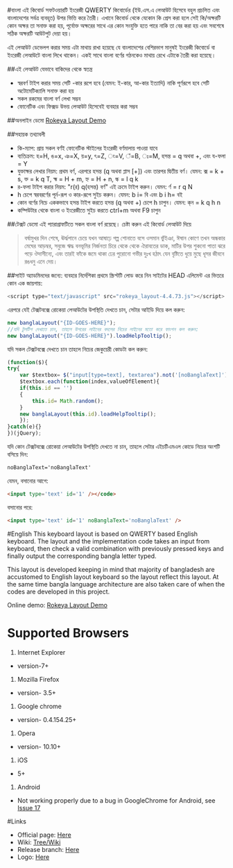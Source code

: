 #বাংলা
এই কিবোর্ড সফটওয়ারটি ইংরেজী QWERTY কিবোর্ডের (ইউ.এস.এ লেআউট হিসেবে বহুল প্রচলিত এবং বাংলাদেশের সর্বত্র ব্যবহৃত) উপর ভিত্তি করে তৈরী। এখানে কিবোর্ড থেকে যেকোন কি প্রেস করা হলে সেই কি/অক্ষরটি কোন অক্ষর তা সনাক্ত করা হয়, পূর্বোক্ত অক্ষরের সাথে এর কোন সংযুক্তি হতে পারে নাকি তা বের করা হয় এবং সবশেষে সঠিক অক্ষরটি আউটপুট দেয়া হয়।

এই লেআউট ডেভেলপ করার সময় এটা মাথায় রাখা হয়েছে যে বাংলাদেশের বেশিরভাগ মানুষই ইংরেজী কিবোর্ডে বা ইংরেজী লেআউটে বাংলা লিখে থাকেন। একই সাথে বাংলা বর্ণের গঠনকেও মাথায় রেখে এটাকে তৈরী করা হয়েছে।

##এই লেআউট যেভাবে বাকিদের থেকে স্বতন্ত্র
 * স্বরবর্ণ টাইপ করার সময় সেটি -কার রূপে হবে (যেমন: ই-কার, আ-কার ইত্যাদি) নাকি পূর্ণরূপে হবে সেটি অটোমেটিক্যালি সনাক্ত করা হয়
 * সকল রকমের বাংলা বর্ণ লেখা সম্ভব
 * ফোনেটিক এবং ফিক্সড উভয় লেআউট হিসেবেই ব্যবহার করা সম্ভব

##অনলাইন ডেমো
[Rokeya Layout Demo](http://rokeya-keyboard-layout.mythicangel.com/#online-demo)

##সহায়ক তথ্যাবলী
  * কি-ম্যাপ: প্রায় সকল বর্ণই ফোনেটিক স্টাইলের ইংরেজী বর্ণমালায় পাওয়া যাবে
  * ব্যতিক্রম: হ=H, ঙ=x, ঞ=X, য়=y, ৎ=Z, ং=V, ঁ=B, ঃ=M, হসন্ত = q অথবা +, এবং য-ফলা = Y
  * যুক্তাক্ষর লেখার নিয়ম: প্রথম বর্ণ, এরপরে হসন্ত (q অথবা প্লাস [+]) এবং তারপর দ্বিতীয় বর্ণ। যেমন: ক্স = k + s, ক্ত = k q T, হ্ম = H + m, হ্ন = H + n, ল্ক = l q k
  * র-ফলা টাইপ করার নিয়ম: "r(র) q(হসন্ত) বর্ণ" এই ক্রমে টাইপ করুন। যেমন: র্ণ = r q N
  * h চেপে স্বরবরর্ণের পূর্ন-রূপ ও কার-রূপে সুইচ করুন। যেমন: b i= বি এবং b i h= বই
  * কোন বর্ণের নিচে এককভাবে হসন্ত টাইপ করতে হসন্ত (q অথবা +) চেপে h চাপুন। যেমন: ক্‌ন = k q h n
  * কম্পিউটার থেকে বাংলা ও ইংরেজীতে সুইচ করতে ctrl+m অথবা F9 চাপুন
  

##টেক্সট ডেমো
এই প্যারাগ্রাফটিতে সকল বাংলা বর্ণ রয়েছে। চেষ্টা করুন এই কিবোর্ড লেআউট দিয়ে
> বর্ষামুখর দিন শেষে, ঊর্দ্ধপানে চেয়ে যখন আষাঢ়ে গল্প শোনাতে বসে ওসমান ভুঁইঞা, ঈষান কোণে তখন অন্ধকার মেঘের আড়ম্বর, সবুজে ঋদ্ধ বনভূমির নির্জনতা চিরে থেকে থেকে ঐরাবতের ডাক, মাটির উপর শুকনো পাতা ঝরে পড়ে ঔদাসীন্যে, এবং তারই ফাঁকে জমে থাকা ঢের পুরোনো গভীর দুঃখ হঠাৎ যেন বৃষ্টিতে ধুয়ে মুছে ধূসর জীবনে রঙধনু এনে দেয়। 


##সাইট অ্যাডমিনদের জন্যে: ব্যবহার নির্দেশিকা
প্রথমে স্ক্রিপ্টটি লোড করে নিন সাইটের HEAD এলিমেন্ট এর ভিতরে কোন এক জায়গায়:
```javascript
<script type="text/javascript" src="rokeya_layout-4.4.73.js"></script>
```
এরপরে যেই টেক্সটবক্সে রোকেয়া লেআউটের উপস্থিতি দেখতে চান, সেটার আইডি দিয়ে কল করুন:
```javascript
new banglaLayout("{ID-GOES-HERE}");
//যদি টুলটিপ দেখাতে চান, তাহলে উপরের লাইনের বদলের নিচের লাইনের মতো করে ফাংশন কল করুন:
new banglaLayout("{ID-GOES-HERE}").loadHelpTooltip();
```
যদি সকল টেক্সটবক্সে দেখতে চান তাহলে নিচের জেকুয়েরী কোডটা কল করুন:
```javascript
(function($){
try{
	var $textbox= $("input[type=text], textarea").not('[noBanglaText]');
	$textbox.each(function(index,valueOfElement){
	if(this.id == '')
	{
		this.id= Math.random();
	}
	new banglaLayout(this.id).loadHelpTooltip();
	});	
}catch(e){}
})(jQuery);
```
যদি কোন টেক্সটবক্সে রোকেয়া লেআউটের উপস্থিতি দেখতে না চান, তাহলে সেটার এইচটিএমএল কোডে নিচের অংশটি বসিয়ে দিন:
```html
noBanglaText='noBanglaText'
```

যেমন, 
বসানোর আগে: 
```html
<input type='text' id='1' /></code>
```
বসানোর পরে:
```html
<input type='text' id='1' noBanglaText='noBanglaText' />
```


#English
This keyboard layout is based on QWERTY based English keyboard. The layout and the implementation code takes an input from keyboard, then check a valid combination with previously pressed keys and finally output the corresponding bangla letter typed.

This layout is developed keeping in mind that majority of bangladesh are accustomed to English layout keyboard so the layout reflect this layout. At the same time bangla language architecture are also taken care of when the codes are developed in this project.

Online demo: [Rokeya Layout Demo](http://rokeya-keyboard-layout.mythicangel.com/#online-demo)

# Supported Browsers
1. Internet Explorer
 * version-7+
1. Mozilla Firefox
 * version- 3.5+
1. Google chrome
 * version- 0.4.154.25+
1. Opera
 * version- 10.10+
1. iOS
 * 5+
1. Android
 * Not working properly due to a bug in GoogleChrome for Android, see [Issue 17](https://github.com/MythicAngel/bangla-keyboard-layout/issues/17)


#Links
* Official page: [Here](http://rokeya-keyboard-layout.mythicangel.com/)
* Wiki: [Tree/Wiki](https://github.com/MythicAngel/bangla-keyboard-layout/tree/wiki)
* Release branch: [Here](http://rokeya-keyboard-layout.mythicangel.com/#online-demo)
* Logo: [Here](https://github.com/MythicAngel/bangla-keyboard-layout/blob/gh-pages/flag_map_of_bangladesh.png)

